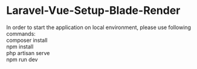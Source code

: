 # Laravel-Vue-Setup-Blade-Render
In order to start the application on local environment, please use following commands:  
composer install  
npm install  
php artisan serve  
npm run dev  
